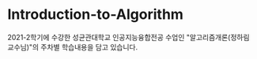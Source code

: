 # Introduction-to-Algorithm
2021-2학기에 수강한 성균관대학교 인공지능융합전공 수업인 "알고리즘개론(정하림 교수님)"의 주차별 학습내용을 담고 있습니다.
